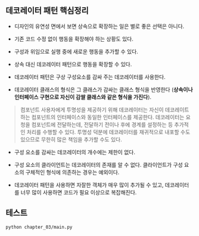 
## 데코레이터 패턴 핵심정리

- 디자인의 유연성 면에서 보면 상속으로 확장하는 일은 별로 좋은 선택은 아니다.

- 기존 코드 수정 없이 행동을 확장해야 하는 상황도 있다.

- 구성과 위임으로 실행 중에 새로운 행동을 추가할 수 있다.

- 상속 대신 데코레이터 패턴으로 행동을 확장할 수 있다.

- 데코레이터 패턴은 구상 구성요소를 감싸 주는 데코레이터를 사용한다.

- 데코레이터 클래스의 형식은 그 클래스가 감싸는 클래스 형식을 반영한다 (**상속이나 인터페이스 구현으로 자신이 감쌀 클래스와 같은 형식을 가진다**).
> 컴포넌트 사용자에게 투명성을 제공하기 위해 데코레이터는 자신이 데코레이트하는 컴포넌트의 인터페이스와 동일한 인터페이스를 제공한다. 데코레이터는 요청을 컴포넌트에 전달하는데, 전달하기 전이나 후에 경계를 설정하는 등 추가적인 처리를 수행할 수 있다. 투명성 덕분에 데코레이터를 재귀적으로 내포할 수도 있으므로 무한히 많은 책임을 추가할 수도 있다.

- 구성 요소를 감싸는 데코레이터의 개수에는 제한이 없다.

- 구성 요소의 클라이언트는 데코레이터의 존재를 알 수 없다. 클라이언트가 구성 요소의 구체적인 형식에 의존하는 경우는 예외이다.

- 데코레이터 패턴을 사용하면 자잘한 객체가 매우 많이 추가될 수 있고, 데코레이터를 너무 많이 사용하면 코드가 필요 이상으로 복잡해진다.

## 테스트
```
python chapter_03/main.py
```
